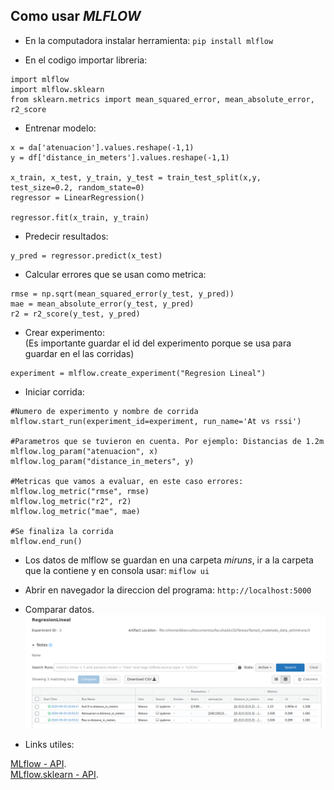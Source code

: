 ## Como usar _MLFLOW_

- En la computadora instalar herramienta:
`pip install mlflow`

- En el codigo importar libreria:
~~~  
import mlflow  
import mlflow.sklearn  
from sklearn.metrics import mean_squared_error, mean_absolute_error, r2_score
~~~
- Entrenar modelo:
~~~
x = da['atenuacion'].values.reshape(-1,1)
y = df['distance_in_meters'].values.reshape(-1,1)

x_train, x_test, y_train, y_test = train_test_split(x,y, test_size=0.2, random_state=0)
regressor = LinearRegression()

regressor.fit(x_train, y_train)
~~~

- Predecir resultados:
~~~
y_pred = regressor.predict(x_test)
~~~

- Calcular errores que se usan como metrica:
~~~
rmse = np.sqrt(mean_squared_error(y_test, y_pred))
mae = mean_absolute_error(y_test, y_pred)
r2 = r2_score(y_test, y_pred)
~~~

- Crear experimento:  
(Es importante guardar el id del experimento porque se usa para guardar en el las corridas)
~~~
experiment = mlflow.create_experiment("Regresion Lineal")
~~~

- Iniciar corrida:
~~~ 
#Numero de experimento y nombre de corrida
mlflow.start_run(experiment_id=experiment, run_name='At vs rssi')

#Parametros que se tuvieron en cuenta. Por ejemplo: Distancias de 1.2m
mlflow.log_param("atenuacion", x)
mlflow.log_param("distance_in_meters", y)

#Metricas que vamos a evaluar, en este caso errores:
mlflow.log_metric("rmse", rmse)
mlflow.log_metric("r2", r2)
mlflow.log_metric("mae", mae)

#Se finaliza la corrida
mlflow.end_run()
~~~

- Los datos de mlflow se guardan en una carpeta _miruns_, ir a la carpeta que la contiene y en consola usar:
`miflow ui`

- Abrir en navegador la direccion del programa: `http://localhost:5000`

- Comparar datos.  
![Screenshot](regresion_lineal.png) 

- Links utiles:

[MLflow - API](https://www.mlflow.org/docs/latest/python_api/mlflow.html).  
[MLflow.sklearn - API](hhttps://www.mlflow.org/docs/latest/python_api/mlflow.sklearn.html).  